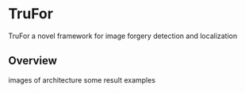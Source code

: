 # TruFor
TruFor a novel framework for image forgery detection and localization

## Overview

images of architecture
some result examples

